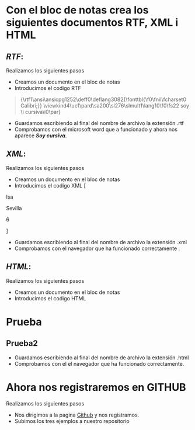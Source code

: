 # Con el bloc de notas crea los siguientes documentos **RTF**, **XML** i **HTML**

## *RTF*:


Realizamos los siguientes pasos
* Creamos un documento en el bloc de notas
* Introducimos el codigo RTF
>{\rtf1\ansi\ansicpg1252\deff0\deflang3082{\fonttbl{\f0\fnil\fcharset0 Calibri;}}
\viewkind4\uc1\pard\sa200\sl276\slmult1\lang10\f0\fs22 soy \i cursiva\i0\par}
>
* Guardamos escribiendo al final del nombre de archivo la extensión .rtf
* Comprobamos con el microsoft word que a funcionado y ahora nos aparece ***Soy cursiva***.


## *XML*:
Realizamos los siguientes pasos
* Creamos un documento en el bloc de notas
* Introducimos el codigo XML
[<?xml version="1.0"?>
<Alumnos>

<alumno>

<Nombre>Isa</Nombre>

<Apellidos>Sevilla</Apellidos>

<Edad>6</Edad>

</alumno>

</Alumnos>]

* Guardamos escribiendo al final del nombre de archivo la extensión .xml
* Comprobamos con el navegador que ha funcionado correctamente .
 ## *HTML*:


Realizamos los siguientes pasos
* Creamos un documento en el bloc de notas
* Introducimos el codigo HTML
<!DOCTYPE html>
<html>
<head>
<h1>Prueba</h1></head>
<body>
<h2>Prueba2</h2></body>
</html>


* Guardamos escribiendo al final del nombre de archivo la extensión .html
* Comprobamos con el el navegador que ha funcionado correctamente.

# Ahora nos registraremos en GITHUB

Realizamos los siguientes pasos
* Nos dirigimos a la pagina [Github](https://github.com) y nos registramos.
* Subimos los tres ejemplos a nuestro repositorio

